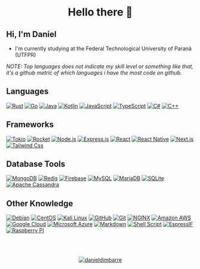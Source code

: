 <h1 align="center">Hello there  👋</h1>

## Hi, I'm Daniel

- I'm currently studying at the Federal Technological University of Paraná (UTFPR)
<!-- - I’m currently learning [...] -->
<!-- - I’m currently working in [...] -->

*NOTE: Top languages does not indicate my skill level or something like that, it's a github metric of which languages i have the most code on github.*

## Languages

[![Rust](https://img.shields.io/badge/Rust-000000?style=for-the-badge&logo=rust&logoColor=white)](https://www.rust-lang.org/)
[![Go](https://img.shields.io/badge/Go-00ADD8?style=for-the-badge&logo=go&logoColor=white)](https://go.dev/)
[![Java](https://img.shields.io/badge/Java-ED8B00?style=for-the-badge&logo=oracle&logoColor=white)](https://oracle.com/java)
[![Kotlin](https://img.shields.io/badge/Kotlin-7F52FF?style=for-the-badge&logo=kotlin&logoColor=white)](https://kotlinlang.org/)
[![JavaScript](https://img.shields.io/badge/JavaScript-323330?style=for-the-badge&logo=javascript&logoColor=F7DF1E)](https://www.javascript.com/)
[![TypeScript](https://img.shields.io/badge/TypeScript-007ACC?style=for-the-badge&logo=typescript&logoColor=white)](https://www.typescriptlang.org/)
[![C#](https://img.shields.io/badge/C%23-239120?style=for-the-badge&logo=c-sharp&logoColor=white)](https://docs.microsoft.com/en-us/dotnet/csharp/language-reference/language-specification/introduction)
[![C++](https://img.shields.io/badge/C%2B%2B-00599C?style=for-the-badge&logo=c%2B%2B&logoColor=white)](https://www.cplusplus.com/)

## Frameworks

[![Tokio](https://img.shields.io/badge/Tokio-000000?style=for-the-badge&logo=chainlink&logoColor=white)](https://tokio.rs/)
[![Rocket](https://img.shields.io/badge/Rocket-d33847?style=for-the-badge&logo=protodotio&logoColor=white)](https://rocket.rs/)
[![Node.js](https://img.shields.io/badge/Node.js-339933?style=for-the-badge&logo=nodedotjs&logoColor=white)](https://nodejs.org/)
[![Express.js](https://img.shields.io/badge/Express.js-404D59?style=for-the-badge&logo=express)](http://expressjs.com/)
[![React](https://img.shields.io/badge/React-20232A?style=for-the-badge&logo=react&logoColor=61DAFB)](https://reactjs.org/)
[![React Native](https://img.shields.io/badge/React_Native-20232A?style=for-the-badge&logo=react&logoColor=61DAFB)](https://reactnative.dev/)
[![Next.js](https://img.shields.io/badge/Next.js-000000?style=for-the-badge&logo=nextdotjs&logoColor=white)](https://nextjs.org/)
[![Tailwind Css](https://img.shields.io/badge/Tailwind_CSS-38B2AC?style=for-the-badge&logo=tailwind-css&logoColor=white)](https://tailwindcss.com/)

## Database Tools

[![MongoDB](https://img.shields.io/badge/MongoDB-47A248?style=for-the-badge&logo=mongodb&logoColor=white)](https://www.mongodb.com/)
[![Redis](https://img.shields.io/badge/Redis-DC382D?style=for-the-badge&logo=redis&logoColor=white)](https://redis.io/)
[![Firebase](https://img.shields.io/badge/Firebase-F6820D?style=for-the-badge&logo=firebase&logoColor=white)](https://firebase.google.com/)
[![MySQL](https://img.shields.io/badge/MySQL-00000F?style=for-the-badge&logo=mysql&logoColor=white)](https://www.mysql.com/)
[![MariaDB](https://img.shields.io/badge/MariaDB-003545?style=for-the-badge&logo=mariadb&logoColor=white)](https://mariadb.com/)
[![SQLite](https://img.shields.io/badge/SQLite-07405E?style=for-the-badge&logo=sqlite&logoColor=white)](https://sqlite.org/index.html)
[![Apache Cassandra](https://img.shields.io/badge/Apache%20Cassandra-1287B1?style=for-the-badge&logo=apachecassandra&logoColor=white)](https://cassandra.apache.org)


## Other Knowledge

[![Debian](https://img.shields.io/badge/Debian-A81D33?style=for-the-badge&logo=debian&logoColor=white)](https://www.debian.org/)
[![CentOS](https://img.shields.io/badge/CentOS-262577?style=for-the-badge&logo=centos&logoColor=white)](https://www.centos.org/)
[![Kali Linux](https://img.shields.io/badge/Kali%20Linux-557C94?style=for-the-badge&logo=kalilinux&logoColor=white)](https://www.kali.org/)
[![GitHub](https://img.shields.io/badge/GitHub-100000?style=for-the-badge&logo=github&logoColor=white)](https://github.com)
[![Git](https://img.shields.io/badge/Git-F05032?style=for-the-badge&logo=Git&logoColor=white)](https://git-scm.com/)
[![NGINX](https://img.shields.io/badge/NGINX-269539?style=for-the-badge&logo=nginx&logoColor=fff)](https://www.nginx.com/)
[![Amazon AWS](https://img.shields.io/badge/Amazon_AWS-232F3E?style=for-the-badge&logo=amazon-aws&logoColor=white)](https://aws.amazon.com/pt/)
[![Google Cloud](https://img.shields.io/badge/Google_Cloud-4285F4?style=for-the-badge&logo=google-cloud&logoColor=white)](https://cloud.google.com/)
[![Microsoft Azure](https://img.shields.io/badge/Microsoft_Azure-0089D6?style=for-the-badge&logo=microsoft-azure&logoColor=white)](https://azure.microsoft.com/pt-br/)
[![Markdown](https://img.shields.io/badge/Markdown-000000?style=for-the-badge&logo=markdown&logoColor=white)](https://www.markdownguide.org/)
[![Shell Script](https://img.shields.io/badge/Shell_Script-121011?style=for-the-badge&logo=gnu-bash&logoColor=white)](https://pt.wikipedia.org/wiki/Shell_script)
[![EspressIF](https://img.shields.io/badge/EspressIF-E7352C?style=for-the-badge&logo=espressif&logoColor=white)](https://www.espressif.com/)
[![Raspberry PI](https://img.shields.io/badge/Raspberry%20PI-A22846?style=for-the-badge&logo=raspberrypi&logoColor=white)](https://www.raspberrypi.com/)

<br />
<br />

<!--START_SECTION:waka-->
<!--END_SECTION:waka-->

<p align="center">
    <a href="https://github.com/danieldimbarre/danieldimbarre">
        <img align="center" src="https://github-readme-stats.anuraghazra1.vercel.app/api?username=danieldimbarre&show_icons=true&theme=radical&line_height=27" alt="danieldimbarre" />
    </a>
</p>
